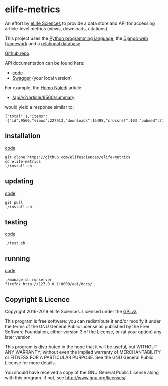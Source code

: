 # elife-metrics

An effort by [eLife Sciences](http://elifesciences.org) to provide a data store 
and API for accessing article-level metrics (views, downloads, citations).

This project uses the [Python programming language](https://www.python.org/),
the [Django web framework](https://www.djangoproject.com/) and a
[relational database](https://en.wikipedia.org/wiki/Relational_database_management_system).

[Github repo](https://github.com/elifesciences/elife-metrics/).

API documentation can be found here:

* [code](https://github.com/elifesciences/elife-metrics/blob/master/src/metrics/api_v2_urls.py)
* [Swagger](/api/docs/) (your local version)

For example, the [Homo Naledi](https://dx.doi.org/10.7554/eLife.09560) article:

* [/api/v2/article/9560/summary](/api/v2/article/9560/summary)

would yield a response similar to:

    {"total":1,"items":[{"id":9560,"views":227913,"downloads":16498,"crossref":103,"pubmed":21,"scopus":52}]}

## installation

[code](https://github.com/elifesciences/elife-metrics/blob/master/install.sh) 

    git clone https://github.com/elifesciences/elife-metrics
    cd elife-metrics
    ./install.sh

## updating

[code](https://github.com/elifesciences/elife-metrics/blob/master/install.sh)  

    git pull
    ./install.sh

## testing 

[code](https://github.com/elifesciences/elife-metrics/blob/master/src/metrics/tests/)  

    ./test.sh

## running

[code](https://github.com/elifesciences/elife-metrics/blob/master/manage.sh)

    ./manage.sh runserver
    firefox http://127.0.0.1:8000/api/docs/

## Copyright & Licence
 
Copyright 2016-2019 eLife Sciences. Licensed under the [GPLv3](LICENCE.txt)

This program is free software: you can redistribute it and/or modify
it under the terms of the GNU General Public License as published by
the Free Software Foundation, either version 3 of the License, or
(at your option) any later version.

This program is distributed in the hope that it will be useful,
but WITHOUT ANY WARRANTY; without even the implied warranty of
MERCHANTABILITY or FITNESS FOR A PARTICULAR PURPOSE.  See the
GNU General Public License for more details.

You should have received a copy of the GNU General Public License
along with this program.  If not, see <http://www.gnu.org/licenses/>.

